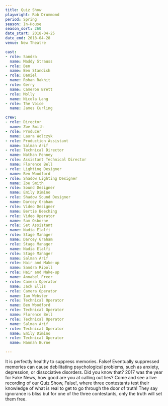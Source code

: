 ```yaml
---
title: Quiz Show
playwright: Rob Drummond
period: Spring
season: In-House
season_sort: 260
date_start: 2018-04-25
date_end: 2018-04-28
venue: New Theatre

cast:
- role: Sandra
  name: Maddy Strauss
- role: Ben
  name: Ben Standish
- role: Daniel
  name: Rohan Rakhit
- role: Gerry
  name: Cameron Brett
- role: Molly
  name: Nicola Lang
- role: The Voice
  name: James Curling

crew:
- role: Director
  name: Zoe Smith 
- role: Producer
  name: Laura Wolczyk
- role: Production Assistant
  name: Salman Arif 
- role: Technical Director
  name: Nathan Penney
- role: Assistant Technical Director
  name: Florence Bell
- role: Lighting Designer
  name: Ben Woodford
- role: Shadow Lighting Designer
  name: Zoe Smith
- role: Sound Designer
  name: Emily Dimino
- role: Shadow Sound Designer
  name: Darcey Graham
- role: Video Designer
  name: Bertie Beeching
- role: Video Operator
  name: Sam Osborne
- role: Set Assistant
  name: Nadia Elalfi 
- role: Stage Manager
  name: Darcey Graham
- role: Stage Manager
  name: Nadia Elalfi
- role: Stage Manager
  name: Salman Arif
- role: Hair and Make-up
  name: Sandra Ripoll
- role: Hair and Make-up
  name: Annabel Freer
- role: Camera Operator
  name: Jack Ellis
- role: Camera Operator
  name: Ian Webster
- role: Technical Operator
  name: Ben Woodford
- role: Technical Operator
  name: Florence Bell
- role: Technical Operator
  name: Salman Arif
- role: Technical Operator
  name: Emily Dimino
- role: Technical Operator
  name: Hannah Burne

---
```


It is perfectly healthy to suppress memories. False! Eventually suppressed memories can cause debilitating psychological problems, such as anxiety, depression, or dissociative disorders. Did you know that? 2017 was the year for Fake News, how good are you at calling out lies? Come and see a live recording of our Quiz Show, False!, where three contestants test their knowledge of what is real to get to go through the door of truth! They say ignorance is bliss but for one of the three contestants, only the truth will set them free.
